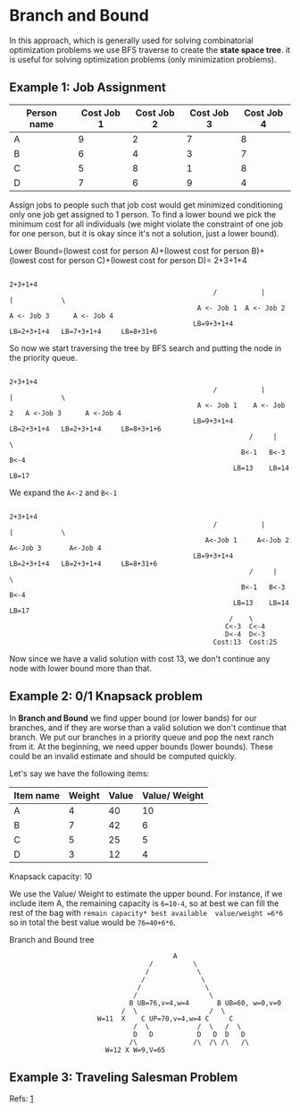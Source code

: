 # Branch and Bound
In this approach, which is generally used for solving combinatorial optimization problems we use BFS traverse to create the **state space tree**. 
it is useful for solving optimization problems (only minimization problems). 


## Example 1: Job Assignment

|Person name|Cost Job 1|Cost  Job 2|Cost Job 3  |Cost Job 4 |
| ----------|--------- | -----     | -----      | -----     | 
| A         | 9        | 2         | 7          |   8       |
| B         | 6        | 4         | 3          |   7       |
| C         | 5        | 8         | 1          |   8       |
| D         | 7        | 6         | 9          |   4       |

Assign jobs to people such that job cost would get minimized conditioning only one job get assigned to 1 person. To find a lower bound we pick the minimum cost
for all individuals (we might violate the constraint of one job for one person, but it is okay since it's not a solution, just a lower bound).

Lower Bound=(lowest cost for person A)+(lowest cost for person B)+(lowest cost for person C)+(lowest cost for person D)= 2+3+1+4

```
                                                                    2+3+1+4                                                            
                                                   /           |               |            \   
                                               A <- Job 1  A <- Job 2     A <- Job 3      A <- Job 4
                                              LB=9+3+1+4      LB=2+3+1+4   LB=7+3+1+4     LB=8+31+6
```
So now we start traversing the tree by BFS search and putting the node in the priority queue.

```
                                                                    2+3+1+4                                                            
                                                   /           |               |            \   
                                               A <- Job 1    A <- Job 2   A <-Job 3      A <-Job 4
                                              LB=9+3+1+4      LB=2+3+1+4   LB=2+3+1+4     LB=8+3+1+6
                                                            /     |      \
                                                          B<-1   B<-3    B<-4     
                                                        LB=13    LB=14   LB=17
```

We expand the `A<-2` and `B<-1`

```
                                                                    2+3+1+4                                                            
                                                   /           |               |            \   
                                                 A<-Job 1     A<-Job 2     A<-Job 3       A<-Job 4
                                              LB=9+3+1+4      LB=2+3+1+4   LB=2+3+1+4     LB=8+31+6
                                                            /     |      \
                                                          B<-1   B<-3    B<-4     
                                                        LB=13    LB=14   LB=17
                                                       /    \ 
                                                      C<-3  C<-4
                                                      D<-4  D<-3
                                                   Cost:13  Cost:25 
```
Now since we have a valid solution with cost 13, we don't continue any node with lower bound more than that.

## Example 2: 0/1 Knapsack problem


In **Branch and Bound** we find upper bound (or lower bands) for our branches, and if they are worse than a valid solution we don't continue that branch.
We put our branches in a priority queue and pop the next ranch from it. At the beginning, we need upper bounds (lower bounds). These could be an invalid estimate 
and should be computed quickly.

Let's say we have the following items:  

| Item name | Weight  | Value | Value/ Weight|
| ----------|---------| ----- | -----        |
| A         | 4       | 40    | 10           |
| B         | 7       | 42    | 6            |
| C         | 5       | 25    | 5            |
| D         | 3       | 12    | 4            |


Knapsack capacity: 10

We use the Value/ Weight to estimate the upper bound. For instance, if we include item A, the remaining capacity is `6=10-4`, so at best we can fill the rest of the bag 
with `remain capacity* best available  value/weight =6*6` so in total the best value would be `76=40+6*6`.


Branch and Bound tree
```
                                         A
                                   /          \
                                  /            \
                                 /              \
                                /                \
                               /                  \
                              B UB=76,v=4,w=4       B UB=60, w=0,v=0
                            /  \                  /  \
                      W=11  X    C UP=70,v=4,w=4 C     C
                               /  \            /  \   /  \
                               D   D           D   D  D   D
                              /\              /\  /\ /\   /\
                        W=12 X W=9,V=65
```  

## Example 3: Traveling Salesman Problem


Refs: [1](https://www.youtube.com/watch?v=zkCpOmNM-RQ)

